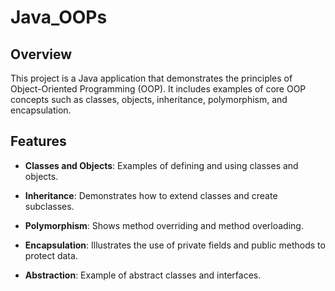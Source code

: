 # Java_OOPs
## Overview

This project is a Java application that demonstrates the principles of Object-Oriented Programming (OOP). It includes examples of core OOP concepts such as classes, objects, inheritance, polymorphism, and encapsulation.

## Features

- **Classes and Objects**: Examples of defining and using classes and objects.

- **Inheritance**: Demonstrates how to extend classes and create subclasses.
- **Polymorphism**: Shows method overriding and method overloading.
- **Encapsulation**: Illustrates the use of private fields and public methods to protect data.
- **Abstraction**: Example of abstract classes and interfaces.
